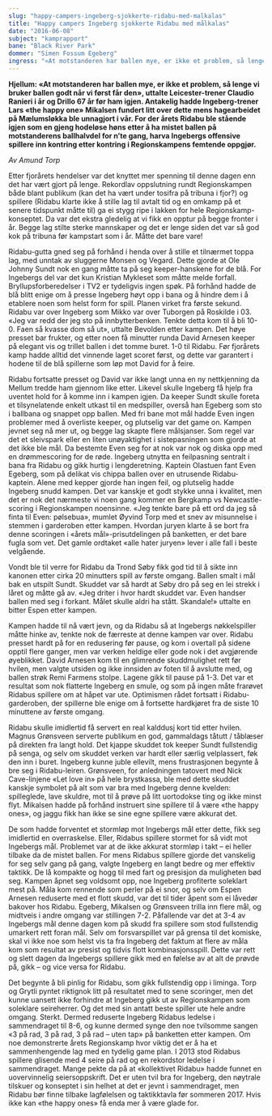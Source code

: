 ```yaml
---
slug: "happy-campers-ingeberg-sjokkerte-ridabu-med-malkalas"
title: "Happy campers Ingeberg sjokkerte Ridabu med målkalas"
date: "2016-06-08"
subject: "kamprapport"
bane: "Black River Park"
dommer: "Simen Fossum Egeberg"
ingress: "«At motstanderen har ballen mye, er ikke et problem, så lenge vi bruker ballen godt når vi først får den», uttalte Leicester-trener Claudio Ranieri i år og Drillo 67 år før ham igjen. Antakelig hadde Ingeberg-trener Lars «the happy one» Mikalsen fundert litt over dette mens hagearbeidet på Mælumsløkka ble unnagjort i vår. For der årets Ridabu ble stående igjen som en gjeng hodeløse høns etter å ha mistet ballen på motstanderens ballhalvdel for n’te gang, harva Ingebergs offensive spillere inn kontring etter kontring i Regionskampens femtende oppgjør."
---
```


**Hjellum: «At motstanderen har ballen mye, er ikke et problem, så lenge vi bruker ballen godt når vi først får den», uttalte Leicester-trener Claudio Ranieri i år og Drillo 67 år før ham igjen. Antakelig hadde Ingeberg-trener Lars «the happy one» Mikalsen fundert litt over dette mens hagearbeidet på Mælumsløkka ble unnagjort i vår. For der årets Ridabu ble stående igjen som en gjeng hodeløse høns etter å ha mistet ballen på motstanderens ballhalvdel for n’te gang, harva Ingebergs offensive spillere inn kontring etter kontring i Regionskampens femtende oppgjør.**

*Av Amund Torp*

Etter fjorårets hendelser var det knyttet mer spenning til denne dagen enn det har vært gjort på lenge. Rekordlav oppslutning rundt Regionskampen både blant publikum (kan det ha vært under tosifra på tribuna i fjor?) og spillere (Ridabu klarte ikke å stille lag til avtalt tid og en omkamp på et senere tidspunkt måtte til) ga ei stygg ripe i lakken for hele Regionskamp-konseptet. Da var det ekstra gledelig at vi fikk en opptur på begge fronter i år. Begge lag stilte sterke mannskaper og det er lenge siden det var så god kok på tribuna før kampstart som i år. Måtte det bare vare!

Ridabu-gutta gned seg på forhånd i henda over å stille et tilnærmet toppa lag, med unntak av sluggerne Monsen og Vegard. Dette gjorde at Ole Johnny Sundt nok en gang måtte ta på seg keeper-hanskene for de blå. For Ingebergs del var det kun Kristian Mykleset som måtte melde forfall. Bryllupsforberedelser i TV2 er tydeligvis ingen spøk. På forhånd hadde de blå blitt enige om å presse Ingeberg høyt opp i bana og å hindre dem i å etablere noen som helst form for spill. Planen virket fra første sekund. Ridabu var over Ingeberg som Mikko var over Tuborgen på Roskilde i 03. «Jeg var redd der jeg sto på innbytterbenken. Tenkte detta kom til å bli 10-0. Faen så kvasse dom så ut», uttalte Bevolden etter kampen. Det høye presset bar frukter, og etter noen få minutter runda David Arnesen keeper på elegant vis og trillet ballen i det tomme buret. 1-0 til Ridabu. Før fjorårets kamp hadde alltid det vinnende laget scoret først, og dette var garantert i hodene til de blå spillerne som løp mot David for å feire.

Ridabu fortsatte presset og David var ikke langt unna en ny nettkjenning da Mellum tredde ham gjennom like etter. Likevel skulle Ingeberg få hjelp fra uventet hold for å komme inn i kampen igjen. Da keeper Sundt skulle foreta et tilsynelatende enkelt utkast til en medspiller, overså han Egeberg som sto i ballbana og snappet opp ballen. Med fri bane mot mål hadde Even ingen problemer med å overliste keeper, og plutselig var det game on. Kampen jevnet seg nå mer ut, og begge lag skapte flere målsjanser. Som regel var det et sleivspark eller en liten unøyaktighet i sistepasningen som gjorde at det ikke ble mål. Da bestemte Even seg for at nok var nok og diska opp med en drømmescoring for de røde. Ingeberg utnytta en feilpasning sentralt i bana fra Ridabu og gikk hurtig i lengderetning. Kaptein Olastuen fant Even Egeberg, som på delikat vis chippa ballen over en utrusende Ridabu-kaptein. Alene med kepper gjorde han ingen feil, og plutselig hadde Ingeberg snudd kampen. Det var kanskje et godt stykke unna i kvalitet, men det er nok det nærmeste vi noen gang kommer en Bergkamp vs Newcastle-scoring i Regionskampen noensinne. «Jeg tenkte bare på ett ord da jeg så finta til Even: pølsebua», mumlet Øyvind Torp med et snev av misunnelse i stemmen i garderoben etter kampen. Hvordan juryen klarte å se bort fra denne scoringen i «årets mål»-prisutdelingen på banketten, er det bare fugla som vet. Det gamle ordtaket «alle hater juryen» lever i alle fall i beste velgående.

Vondt ble til verre for Ridabu da Trond Søby fikk god tid til å sikte inn kanonen etter cirka 20 minutters spill av første omgang. Ballen smalt i mål bak en utspilt Sundt. Skuddet var så hardt at Søby dro på seg en lei strekk i låret og måtte gå av. «Jeg driter i hvor hardt skuddet var. Even handser ballen med seg i forkant. Målet skulle aldri ha stått. Skandale!» uttalte en bitter Espen etter kampen.

Kampen hadde til nå vært jevn, og da Ridabu så at Ingebergs nøkkelspiller måtte hinke av, tenkte nok de færreste at denne kampen var over. Ridabu presset hardt på for en redusering før pause, og kom i overtall på sidene opptil flere ganger, men var verken heldige eller gode nok i det avgjørende øyeblikket. David Arnesen kom til en glimrende skuddmulighet rett før hvilen, men valgte utsiden og ikke innsiden av foten til å avslutte med, og ballen strøk Remi Farmens stolpe. Lagene gikk til pause på 1-3. Det var et resultat som nok flatterte Ingeberg en smule, og som på ingen måte frarøvet Ridabus spillere om at håpet var ute. Optimismen rådet fortsatt i Ridabu-garderoben, der spillerne ble enige om å fortsette hardkjøret fra de siste 10 minuttene av første omgang.

Ridabu skulle imidlertid få servert en real kalddusj kort tid etter hvilen. Magnus Grønsveen serverte publikum en god, gammaldags tåtutt / tåblæser på direkten fra langt hold. Det kjappe skuddet tok keeper Sundt fullstendig på senga, og selv om skuddet verken var hardt eller særlig velplassert, føk den inn i buret. Ingeberg kunne juble ellevilt, mens frustrasjonen begynte å bre seg i Ridabu-leiren. Grønsveen, for anledningen tatovert med Nick Cave-linjene «Let love in» på hele brystkassa, ble med dette skuddet kanskje symbolet på alt som var bra med Ingeberg denne kvelden: spilleglede, lave skuldre, mot til å prøve på litt uortodokse ting og ikke minst flyt. Mikalsen hadde på forhånd instruert sine spillere til å være «the happy ones», og jaggu fikk han ikke se sine egne spillere være akkurat det.

De som hadde forventet et stormløp mot Ingebergs mål etter dette, fikk seg imidlertid en overraskelse. Eller, Ridabus spillere stormet for så vidt mot Ingebergs mål. Problemet var at de ikke akkurat stormløp i takt – ei heller tilbake da de mistet ballen. For mens Ridabus spillere gjorde det vanskelig for seg selv gang på gang, valgte Ingeberg en langt bedre og mer effektiv taktikk. De lå kompakte og hogg til med fart og presisjon da muligheten bød seg. Kampen åpnet seg voldsomt opp, noe Ingeberg profiterte soleklart mest på. Måla kom rennende som perler på ei snor, og selv om Espen Arnesen reduserte med et flott skudd, var det til tider åpent som ei låvedør bakover hos Ridabu. Egeberg, Mikalsen og Grønsveen trilla inn flere mål, og midtveis i andre omgang var stillingen 7-2. Påfallende var det at 3-4 av Ingebergs mål denne dagen kom på skudd fra spillere som stod fullstendig umarkert rett foran mål. Selv om forsvarspillet var på grensa til det komiske, skal vi ikke noe som helst vis ta fra Ingeberg det faktum at flere av måla kom som resultat av presist og tidvis flott kombinasjonsspill. Dette var rett og slett dagen da Ingebergs spillere gikk med en følelse av at alt de prøvde på, gikk – og vice versa for Ridabu.

Det begynte å bli pinlig for Ridabu, som gikk fullstendig opp i liminga. Torp og Grytli pyntet riktignok litt på resultatet med to sene scoringer, men det kunne uansett ikke forhindre at Ingeberg gikk ut av Regionskampen som soleklare seireherrer. Og det med sin antatt beste spiller ute hele andre omgang. Sterkt. Dermed reduserte Ingeberg Ridabus ledelse i sammendraget til 8-6, og kunne dermed synge den noe tvilsomme sangen «3 på rad, 3 på rad, 3 på rad – uten tap» på banketten etter kampen. Om noe demonstrerte årets Regionskamp hvor viktig det er å ha et sammenhengende lag med en tydelig game plan. I 2013 stod Ridabus spillere glisende med 4 seire på rad og en rekordstor ledelse i sammendraget. Mange pekte da på at «kollektivet Ridabu» hadde funnet en uovervinnelig seiersoppskrift. Det er uten tvil bra for Ingeberg, den nøytrale tilskuer og konseptet i sin helhet at det er jevnt i sammendraget, men Ridabu bør finne tilbake lagfølelsen og taktikktavla før sommeren 2017. Hvis ikke kan «the happy ones» få enda mer å være glade for.
